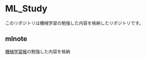 # ML_Study
このリポジトリは機械学習の勉強した内容を格納したリポジトリです。

## mlnote
[機械学習帳](https://chokkan.github.io/mlnote/index.html)の勉強した内容を格納

